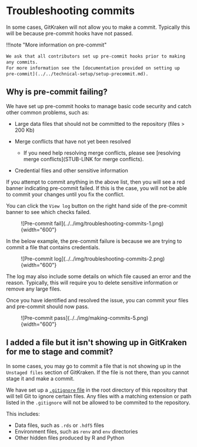 # Troubleshooting commits

In some cases, GitKraken will not allow you to make a commit.
Typically this will be because pre-commit hooks have not passed.

!!!note "More information on pre-commit"

    We ask that all contributors set up pre-commit hooks prior to making any commits.
    For more information see the [documentation provided on setting up pre-commit](../../technical-setup/setup-precommit.md).

## Why is pre-commit failing?

We have set up pre-commit hooks to manage basic code security and catch other common problems, such as:

- Large data files that should not be committed to the repository (files > 200 Kb)
- Merge conflicts that have not yet been resolved

    - If you need help resolving merge conflicts, please see [resolving merge conflicts](STUB-LINK for merge conflicts).

- Credential files and other sensitive information

If you attempt to commit anything in the above list, then you will see a red banner indicating pre-commit failed.
If this is the case, you will not be able to commit your changes until you fix the conflict.

You can click the `View log` button on the right hand side of the pre-commit banner to see which checks failed.

<figure markdown="span">
    ![Pre-commit fail](../../img/troubleshooting-commits-1.png){width="600"}
</figure>

In the below example, the pre-commit failure is because we are trying to commit a file that contains credentials.

<figure markdown="span">
    ![Pre-commit log](../../img/troubleshooting-commits-2.png){width="600"}
</figure>

The log may also include some details on which file caused an error and the reason.
Typically, this will require you to delete sensitive information or remove any large files.

Once you have identified and resolved the issue, you can commit your files and pre-commit should now pass.

<figure markdown="span">
    ![Pre-commit pass](../../img/making-commits-5.png){width="600"}
</figure>


## I added a file but it isn't showing up in GitKraken for me to stage and commit?

In some cases, you may go to commit a file that is not showing up in the `Unstaged files` section of GitKraken.
If the file is not there, than you cannot stage it and make a commit.

We have set up a [`.gitignore` file](https://docs.github.com/en/get-started/getting-started-with-git/ignoring-files) in the root directory of this repository that will tell Git to ignore certain files.
Any files with a matching extension or path listed in the `.gitignore` will not be allowed to be commited to the repository.

This includes:

- Data files, such as `.rds` or `.hdf5` files
- Environment files, such as `renv` and `env` directories
- Other hidden files produced by R and Python
